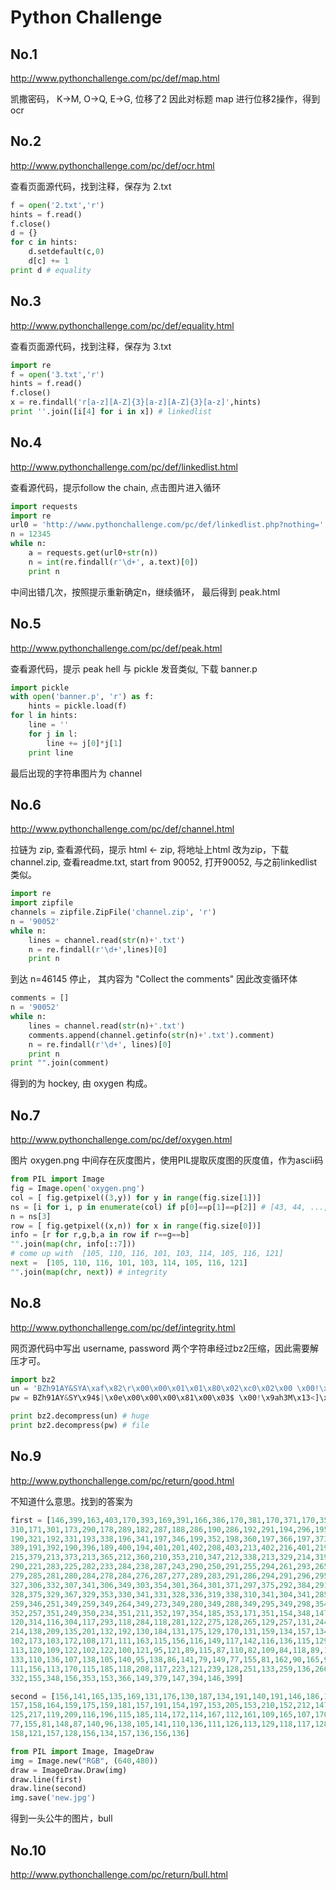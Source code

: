 Python Challenge
=================

No.1
----
http://www.pythonchallenge.com/pc/def/map.html

凯撒密码， K->M, O->Q, E->G, 位移了2
因此对标题 map 进行位移2操作，得到 ocr

No.2
----
http://www.pythonchallenge.com/pc/def/ocr.html

查看页面源代码，找到注释，保存为 2.txt
``` python
f = open('2.txt','r')
hints = f.read()
f.close()
d = {}
for c in hints:
    d.setdefault(c,0)
    d[c] += 1
print d # equality
```

No.3
----
http://www.pythonchallenge.com/pc/def/equality.html

查看页面源代码，找到注释，保存为 3.txt
``` python
import re
f = open('3.txt','r')
hints = f.read()
f.close()
x = re.findall('r[a-z][A-Z]{3}[a-z][A-Z]{3}[a-z]',hints)
print ''.join([i[4] for i in x]) # linkedlist
```

No.4
----
http://www.pythonchallenge.com/pc/def/linkedlist.html

查看源代码，提示follow the chain, 点击图片进入循环
``` python
import requests
import re
url0 = 'http://www.pythonchallenge.com/pc/def/linkedlist.php?nothing='
n = 12345
while n:
    a = requests.get(url0+str(n))
    n = int(re.findall(r'\d+', a.text)[0])
    print n
```
中间出错几次，按照提示重新确定n，继续循环， 最后得到 peak.html

No.5
-----
http://www.pythonchallenge.com/pc/def/peak.html

查看源代码，提示 peak hell 与 pickle 发音类似, 下载 banner.p
``` python
import pickle
with open('banner.p', 'r') as f:
    hints = pickle.load(f)
for l in hints:
    line = ''
    for j in l:
        line += j[0]*j[1]
    print line
```
最后出现的字符串图片为 channel

No.6
-----
http://www.pythonchallenge.com/pc/def/channel.html

拉链为 zip, 查看源代码，提示 html <- zip, 将地址上html 改为zip，下载
channel.zip, 查看readme.txt, start from 90052, 打开90052, 与之前linkedlist类似。
``` python
import re
import zipfile
channels = zipfile.ZipFile('channel.zip', 'r')
n = '90052'
while n:
    lines = channel.read(str(n)+'.txt')
    n = re.findall(r'\d+',lines)[0]
    print n
```
到达 n=46145 停止， 其内容为 "Collect the comments"
因此改变循环体
``` python
comments = []
n = '90052'
while n:
    lines = channel.read(str(n)+'.txt')
    comments.append(channel.getinfo(str(n)+'.txt').comment)
    n = re.findall(r'\d+', lines)[0]
    print n
print "".join(comment)
```
得到的为 hockey, 由 oxygen 构成。

No.7
----
http://www.pythonchallenge.com/pc/def/oxygen.html

图片 oxygen.png 中间存在灰度图片，使用PIL提取灰度图的灰度值，作为ascii码
``` python
from PIL import Image
fig = Image.open('oxygen.png')
col = [ fig.getpixel((3,y)) for y in range(fig.size[1])]
ns = [i for i, p in enumerate(col) if p[0]==p[1]==p[2]] # [43, 44, ..., 51]
n = ns[3]
row = [ fig.getpixel((x,n)) for x in range(fig.size[0])]
info = [r for r,g,b,a in row if r==g==b]
"".join(map(chr, info[::7]))
# come up with  [105, 110, 116, 101, 103, 114, 105, 116, 121]
next =  [105, 110, 116, 101, 103, 114, 105, 116, 121]
"".join(map(chr, next)) # integrity
```

No.8
----
http://www.pythonchallenge.com/pc/def/integrity.html

网页源代码中写出 username, password
两个字符串经过bz2压缩，因此需要解压才可。
```python
import bz2
un = 'BZh91AY&SYA\xaf\x82\r\x00\x00\x01\x01\x80\x02\xc0\x02\x00 \x00!\x9ah3M\x07<]\xc9\x14\xe1BA\x06\xbe\x084'
pw = BZh91AY&SY\x94$|\x0e\x00\x00\x00\x81\x00\x03$ \x00!\x9ah3M\x13<]\xc9\x14\xe1BBP\x91\xf08

print bz2.decompress(un) # huge
print bz2.decompress(pw) # file
```

No.9
-----
http://www.pythonchallenge.com/pc/return/good.html

不知道什么意思。找到的答案为
``` python
first = [146,399,163,403,170,393,169,391,166,386,170,381,170,371,170,355,169,346,167,335,170,329,170,320,170,
310,171,301,173,290,178,289,182,287,188,286,190,286,192,291,194,296,195,305,194,307,191,312,190,316,
190,321,192,331,193,338,196,341,197,346,199,352,198,360,197,366,197,373,196,380,197,383,196,387,192,
389,191,392,190,396,189,400,194,401,201,402,208,403,213,402,216,401,219,397,219,393,216,390,215,385,
215,379,213,373,213,365,212,360,210,353,210,347,212,338,213,329,214,319,215,311,215,306,216,296,218,
290,221,283,225,282,233,284,238,287,243,290,250,291,255,294,261,293,265,291,271,291,273,289,278,287,
279,285,281,280,284,278,284,276,287,277,289,283,291,286,294,291,296,295,299,300,301,304,304,320,305,
327,306,332,307,341,306,349,303,354,301,364,301,371,297,375,292,384,291,386,302,393,324,391,333,387,
328,375,329,367,329,353,330,341,331,328,336,319,338,310,341,304,341,285,341,278,343,269,344,262,346,
259,346,251,349,259,349,264,349,273,349,280,349,288,349,295,349,298,354,293,356,286,354,279,352,268,
352,257,351,249,350,234,351,211,352,197,354,185,353,171,351,154,348,147,342,137,339,132,330,122,327,
120,314,116,304,117,293,118,284,118,281,122,275,128,265,129,257,131,244,133,239,134,228,136,221,137,
214,138,209,135,201,132,192,130,184,131,175,129,170,131,159,134,157,134,160,130,170,125,176,114,176,
102,173,103,172,108,171,111,163,115,156,116,149,117,142,116,136,115,129,115,124,115,120,115,115,117,
113,120,109,122,102,122,100,121,95,121,89,115,87,110,82,109,84,118,89,123,93,129,100,130,108,132,110,
133,110,136,107,138,105,140,95,138,86,141,79,149,77,155,81,162,90,165,97,167,99,171,109,171,107,161,
111,156,113,170,115,185,118,208,117,223,121,239,128,251,133,259,136,266,139,276,143,290,148,310,151,
332,155,348,156,353,153,366,149,379,147,394,146,399]

second = [156,141,165,135,169,131,176,130,187,134,191,140,191,146,186,150,179,155,175,157,168,157,163,157,159,
157,158,164,159,175,159,181,157,191,154,197,153,205,153,210,152,212,147,215,146,218,143,220,132,220,
125,217,119,209,116,196,115,185,114,172,114,167,112,161,109,165,107,170,99,171,97,167,89,164,81,162,
77,155,81,148,87,140,96,138,105,141,110,136,111,126,113,129,118,117,128,114,137,115,146,114,155,115,
158,121,157,128,156,134,157,136,156,136]

from PIL import Image, ImageDraw
img = Image.new("RGB", (640,480))
draw = ImageDraw.Draw(img)
draw.line(first)
draw.line(second)
img.save('new.jpg')
```
得到一头公牛的图片，bull

No.10
-----
http://www.pythonchallenge.com/pc/return/bull.html
